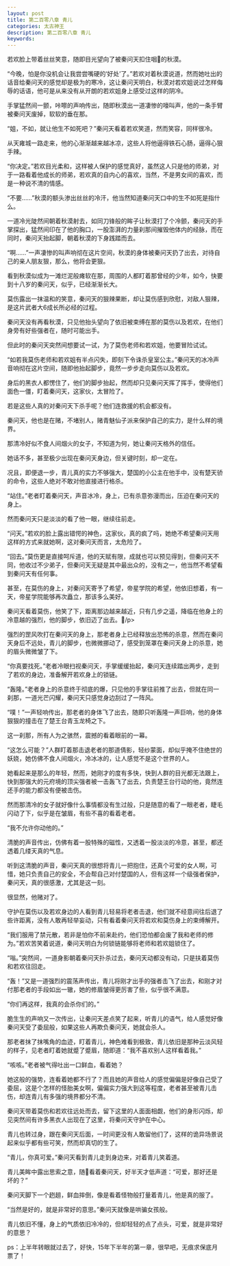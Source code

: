 ```yaml
---
layout: post
title: 第二百零八章 青儿
categories: 太古神王
description: 第二百零八章 青儿
keywords:
---
```


若欢脸上带着丝丝笑意，随即目光望向了被秦问天扣住咽的秋漠。

“今晚，怕是你没机会让我尝尝嘴硬的‘好处’了。”若欢对着秋漠说道，然而她吐出的话音给秦问天的感觉却是极为的寒冷，这让秦问天明白，秋漠对若欢姐说过怎样侮辱的话语，他可是从来没有从开朗的若欢姐身上感受过这样的阴冷。

手掌猛然间一颤，咔嚓的声响传出，随即秋漠出一道凄惨的嚎叫声，他的一条手臂被秦问天废掉，软软的垂在那。

“姐，不如，就让他生不如死吧？”秦问天看着若欢笑道，然而笑容，同样很冷。

从天雍城一路走来，他的心渐渐越来越冰凉，这些人将他逼得铁石心肠，逼得心狠手辣。

“你决定。”若欢目光柔和，这样被人保护的感觉真好，虽然这人只是他的师弟，对于一路看着他成长的师弟，若欢真的自内心的喜欢，当然，不是男女间的喜欢，而是一种说不清的情感。

“不要……”秋漠的额头渗出丝丝的冷汗，他当然知道秦问天口中的生不如死是指什么。

一道冷光陡然间朝着秋漠射去，如同刀锋般的眸子让秋漠打了个冷颤，秦问天的手掌探出，猛然间印在了他的胸口，一股澎湃的力量刹那间摧毁他体内的经脉，而在同时，秦问天抬起脚，朝着秋漠的下身践踏而去。

“啊……”一声凄惨的叫声响彻在这片空间，秋漠的身体被秦问天扔了出去，对待自己的亲人朋友狠，那么，他将会更狠。

看到秋漠似成为一滩烂泥般瘫软在那，周围的人都盯着那曾经的少年，如今，快要到十八岁的秦问天，似乎，已经渐渐长大。

莫伤露出一抹温和的笑意，秦问天的狠辣果断，却让莫伤感到欣慰，对敌人狠辣，是这片武者大6成长所必经的过程。

秦问天没有再看秋漠，只见他抬头望向了依旧被束缚在那的莫伤以及若欢，在他们身旁有好些强者在，随时可能出手。

但此时的秦问天突然间想要试一试，为了莫伤老师和若欢姐，他要冒险试试。

“如若我莫伤老师和若欢姐有半点闪失，即刻下令诛杀皇室公主。”秦问天的冰冷声音响彻在这片空间，随即他抬起脚步，竟然一步步走向莫伤以及若欢。

身后的黑衣人都愣住了，他们的脚步抬起，然而却只见秦问天挥了挥手，使得他们面色一僵，盯着秦问天，这家伙，太冒险了。

若是这些人真的对秦问天下杀手呢？他们连救援的机会都没有。

秦问天，他也是在赌，不堵别人，赌青魅仙子派来保护自己的实力，是什么样的境界。

那清冷好似不食人间烟火的女子，不知道为何，她让秦问天格外的信任。

她话不多，甚至极少出现在秦问天身边，但关键时刻，却一定在。

况且，即便退一步，青儿真的实力不够强大，楚国的小公主在他手中，没有楚天骄的命令，这些人绝对不敢对他直接进行格杀。

“站住。”老者盯着秦问天，声音冰冷，身上，已有杀意弥漫而出，压迫在秦问天的身上。

然而秦问天只是淡淡的看了他一眼，继续往前走。

“问天。”若欢的脸上露出错愕的神色，这家伙，真的疯了吗，她绝不希望秦问天用这样的方式来就她啊，这对秦问天而言，太危险了。

“回去。”莫伤更是直接呵斥道，他的天赋有限，成就也可以预见得到，但秦问天不同，他收过不少弟子，但秦问天无疑是其中最出众的，没有之一，他当然不希望看到秦问天有任何事。

甚至，在莫伤的身上，对秦问天寄予了希望，帝星学院的希望，他依旧想着，有一天，帝星学院能够再次矗立，那该多么美好。

秦问天看着莫伤，他笑了下，距离那边越来越近，只有几步之遥，降临在他身上的冷意越的强烈，他的脚步，依旧迈了出去。/p>

强烈的罡风吹打在秦问天的身上，那老者身上已经释放出恐怖的杀意，然而在秦问天身后不远处，青儿的脚步，也微微挪动了，感受到笼罩在秦问天身上的杀意，她的眉头微微皱了下。

“你真要找死。”老者冷眼扫视秦问天，手掌缓缓抬起，秦问天连续踏出两步，走到了若欢的身边，准备解开若欢身上的锁链。

“轰隆。”老者身上的杀意终于彻底的爆，只见他的手掌往前推了出去，但就在同一刹那，一道光芒闪耀，秦问天只感觉身边刮过了一阵风。

“噗！”一声轻响传出，那老者的身体飞了出去，随即只听轰隆一声巨响，他的身体狠狠的撞击在了楚王台青玉龙椅之下。

这一刹那，所有人为之骇然，震撼的看着眼前的一幕。

“这怎么可能？”人群盯着那击退老者的那道倩影，轻纱蒙面，却似乎掩不住绝世的妖娆，她仿佛不食人间烟火，冷冰冰的，让人感觉不是这个世界的人。

她看起来是那么的年轻，然而，她刚才的度有多快，快到人群的目光都无法跟上，快到那强大的元府境的顶尖强者被一击轰飞了出去，负责楚王台行动的他，竟然连还手的能力都没有便被击伤。

然而那清冷的女子就好像什么事情都没有生过般，只是随意的看了一眼老者，睫毛闪动了下，似乎是在皱眉，有些不喜的看着老者。

“我不允许你动他的。”

清脆的声音传出，仿佛有着一股特殊的磁性，又透着一股淡淡的冷意，甚至，都还透着几缕天真的气息。

听到这清脆的声音，秦问天真的很想将青儿一把抱住，还真个可爱的女人啊，可惜，她只负责自己的安全，不会帮自己对付楚国的人，但有这样一个级强者保护，秦问天，真的很感激，尤其是这一刻。

很显然，他赌对了。

守护在莫伤以及若欢身边的人看到青儿轻易将老者击退，他们就不经意间往后退了些许距离，没有人敢再轻举妄动，只有看着秦问天将若欢和莫伤身上的束缚解开。

“我们服用了禁元散，若非是怕你不前来赴约，他们恐怕都会废了我和老师的修为。”若欢苦笑着说道，秦问天明白为何锁链能够将老师和若欢姐锁住了。

“嗡。”突然间，一道身影朝着秦问天扑杀过去，秦问天动都没有动，只是扶着莫伤和若欢往回走。

“轰！”又是一道强烈的震荡声传出，青儿将刚才出手的强者击飞了出去，和刚才对付那老者的手段如出一辙，她的修眉皱得更厉害了些，似乎很不满意。

“你们再这样，我真的会杀你们的。”

脆生生的声响又一次传出，让秦问天差点笑了起来，听青儿的语气，给人感觉好像秦问天受了委屈般，如果这些人再欺负秦问天，她就会杀人。

那老者抹了抹嘴角的血迹，盯着青儿，神色难看到极致，青儿依旧是那种云淡风轻的样子，见老者盯着她就蹙了蹙眉，随即道：“我不喜欢别人这样看着我。”

“咳咳。”老者被气得吐出一口鲜血，看着她？

她这般的强势，连看着她都不行了？而且她的声音给人的感觉偏偏是好像自己受了委屈，这是个怎样的怪胎美女啊，偏偏实力强大到这等程度，老者甚至被青儿击伤，却连青儿有多强的境界都分不清。

秦问天带着莫伤和若欢往远处而去，留下这里的人面面相觑，他们的身形闪烁，却见突然间有许多黑衣人出现在了这里，将秦问天守护在中心。

青儿也转过身，跟在秦问天后面，一时间更没有人敢留他们了，这样的诡异场景说起来似乎都有些可笑，然而却真切的生了。

“青儿，你真可爱。”秦问天看到青儿走到身边来，对着青儿笑着道。

青儿美眸中露出思索之意，随看着秦问天，好半天才低声道：“可爱，那好还是坏的？”

秦问天脚下一个趔趄，鲜血摔倒，像是看着怪物般打量着青儿，他是真的服了。

“当然是好的，就是非常好的意思。”秦问天就像是哄骗女孩般。

青儿依旧不懂，身上的气质依旧冷冷的，但却轻轻的点了点头，可爱，就是非常好的意思？

ps：上半年转眼就过去了，好快，15年下半年的第一章，很早吧，无痕求保底月票了！
